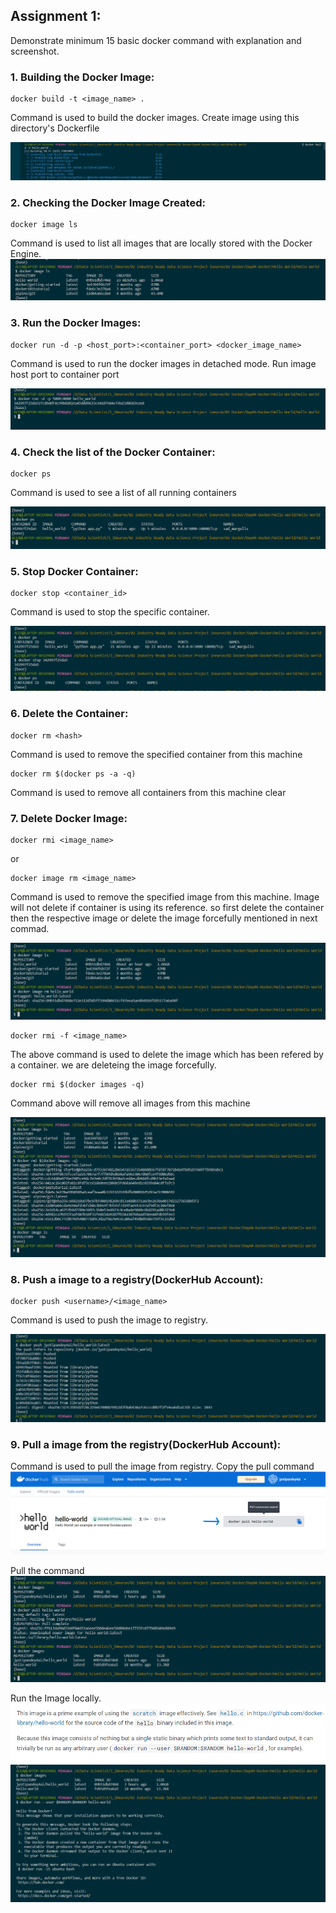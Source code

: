 ## Assignment 1:

Demonstrate minimum 15 basic docker command with explanation and screenshot.


### 1. Building the Docker Image:

```
docker build -t <image_name> .
```

Command is used to build the docker images. Create image using this directory's Dockerfile

![image](https://github.com/JyotiPandey111/Industry-Ready-Projects-Tasks/blob/bb60f34b4258015888f67c155d32fbe1403e59ac/dockercontent/building%20image.png)

### 2. Checking  the Docker Image Created:

```
docker image ls
```

Command is used to list all images that are locally stored with the Docker Engine.
![image](https://github.com/JyotiPandey111/Industry-Ready-Projects-Tasks/blob/dc96e5d92831d2597dc5a2a99a283316b5855da1/dockercontent/02%20list%20images.png)


### 3. Run the Docker Images:

```
docker run -d -p <host_port>:<container_port> <docker_image_name>
```

Command is used to run the docker images in detached mode. Run image host port to container port


![image](https://github.com/JyotiPandey111/Industry-Ready-Projects-Tasks/blob/43cbc17fc43d2cc317a8cb992825b51a4740c582/dockercontent/03%20run%20image.png)

### 4. Check the list of the Docker Container:

```
docker ps
```

Command is used to  see a list of all running containers

![image](https://github.com/JyotiPandey111/Industry-Ready-Projects-Tasks/blob/b9343fb28e1b7622e235e305068f01f1ce505f1a/dockercontent/04%20check%20containers.png)


### 5. Stop Docker Container:

```
docker stop <container_id>
```

Command is used to stop the specific container.


![image](https://github.com/JyotiPandey111/Industry-Ready-Projects-Tasks/blob/4311c9ac40d4b0c3efeab87f1c1dbbcce7954a92/dockercontent/05%20stop%20docker.png)


### 6. Delete the Container:

```
docker rm <hash> 
```
Command is used to remove the specified container from this machine


```
docker rm $(docker ps -a -q)

```
Command is used to remove all containers from this machine
clear



### 7. Delete Docker Image:

```
docker rmi <image_name>
```
or 
```
docker image rm <image_name>
```
Command is used to remove the specified image from this machine. Image will not delete if container is using its reference. so first delete the container then the respective image or delete the image forcefully mentioned in next commad.

![image](https://github.com/JyotiPandey111/Industry-Ready-Projects-Tasks/blob/015bcf7a4a8130c7c4ee866eb7336cfdb88defa7/dockercontent/06%20delete%20image.png)

```
docker rmi -f <image_name>
```
The above command is used to delete the image which has been refered by a container. we are deleteing the image forcefully. 


```
docker rmi $(docker images -q)
```
Command above will remove all images from this machine

![image](https://github.com/JyotiPandey111/Industry-Ready-Projects-Tasks/blob/37f1cdf801d6262d17e9a956724a7c4041bbdf16/dockercontent/07%20delete%20all%20image.png)




### 8. Push a image to a registry(DockerHub Account):

```
docker push <username>/<image_name>
```

Command is used to push the image to registry.

![image](https://github.com/JyotiPandey111/Industry-Ready-Projects-Tasks/blob/664e6419511faab3a5e717a99dcd78e9e25cfc0d/dockercontent/08%20push%20image%20.png)


### 9. Pull a image from the registry(DockerHub Account):


Command is used to pull the image from registry.
Copy the pull command
![Image](https://github.com/JyotiPandey111/Industry-Ready-Projects-Tasks/blob/18ac503e042798576452c98b281771532d4b295e/dockercontent/pull%20image.png)

Pull the command
![Image](https://github.com/JyotiPandey111/Industry-Ready-Projects-Tasks/blob/18ac503e042798576452c98b281771532d4b295e/dockercontent/pull%20image%202.png)

Run the Image locally.
![Image](https://github.com/JyotiPandey111/Industry-Ready-Projects-Tasks/blob/f4f6b5ce7576cee4d07e6fb566f4283853ed6c70/dockercontent/run%20command.png)
![Image](https://github.com/JyotiPandey111/Industry-Ready-Projects-Tasks/blob/b62d4c60820bcbab1d72284aa4b18d4e93349194/dockercontent/run.png)

